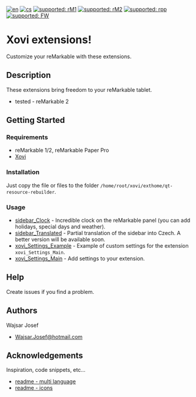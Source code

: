 [![en](https://img.shields.io/badge/lang-en-red.svg)](https://github.com/PepikVaio/reMarkable_Xovi_Extensions)
[![cs](https://img.shields.io/badge/lang-cs-springgreen.svg)](https://github.com/PepikVaio/reMarkable_Xovi_Extensions/blob/main/.language_cs/README.cs.md)
[![supported: rM1](https://img.shields.io/badge/rM1-supported-green)](https://remarkable.com/store/remarkable)
[![supported: rM2](https://img.shields.io/badge/rM2-supported-green)](https://remarkable.com/store/remarkable-2)
[![supported: rpp](https://img.shields.io/badge/rpp-supported-blue)](https://remarkable.com/store/remarkable-paper/pro)
[![supported: FW](https://img.shields.io/badge/fw_3.xx-supported-green)]()

# Xovi extensions!
Customize your reMarkable with these extensions.

## Description
These extensions bring freedom to your reMarkable tablet.
* tested - reMarkable 2

## Getting Started

### Requirements
* reMarkable 1/2, reMarkable Paper Pro
* [Xovi](https://github.com/asivery/xovi)

<!-- ### Downloads
<!-- [![download](https://img.shields.io/badge/download-latest_release-slategray)](https://www.icloud.com/shortcuts/89665ef3d3f2480ea3ab30a9ce4d78d4) -->

### Installation
Just copy the file or files to the folder ``` /home/root/xovi/exthome/qt-resource-rebuilder ```.

### Usage
* [sidebar_Clock](https://github.com/PepikVaio/reMarkable_Xovi_Extensions/tree/main/sidebar_Clock) - Incredible clock on the reMarkable panel (you can add holidays, special days and weather).
* [sidebar_Translated](https://github.com/PepikVaio/reMarkable_Xovi_Extensions/tree/main/sidebar_Translated) - Partial translation of the sidebar into Czech. A better version will be available soon.
* [xovi_Settings_Example](https://github.com/PepikVaio/reMarkable_Xovi_Extensions/tree/main/xovi_Settings_Example) - Example of custom settings for the extension ``` xovi_Settings_Main ```.
* [xovi_Settings_Main](https://github.com/PepikVaio/reMarkable_Xovi_Extensions/tree/main/xovi_Settings_Main) - Add settings to your extension.

## Help
Create issues if you find a problem.

<!-- [![YouTube](https://img.shields.io/badge/video-YouTube-red)](https://youtu.be/DR70zW_UP2w) -->

<!-- ## Version history -->
<!-- 1.1 -->
<!-- * Closes - Dictionary #3 -->
<!--   * Minor code debugging -->

## Authors
Wajsar Josef
* Wajsar.Josef@hotmail.com

## Acknowledgements
Inspiration, code snippets, etc...
* [readme - multi language](https://github.com/jonatasemidio/multilanguage-readme-pattern)
* [readme - icons](https://shields.io/)
